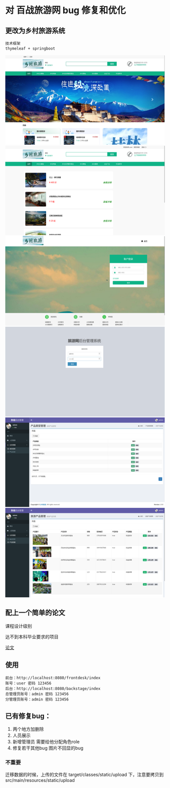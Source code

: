 # 对 百战旅游网 bug 修复和优化


## 更改为乡村旅游系统


```
技术框架
thymeleaf + springboot

```



![](./Picture1.png)
![](./Picture2.png)
![](./Picture3.png)
![](./Picture4.png)
![](./Picture5.png)
![](./Picture6.png)




## 配上一个简单的论文


课程设计级别

达不到本科毕业要求的项目

[论文](./论文.docx)






## 使用
```
前台：http://localhost:8080/frontdesk/index
账号：user 密码 123456
后台：http://localhost:8080/backstage/index
总管理员账号：admin 密码 123456
分管理员账号：admin 密码 123456
```





## 已有修复bug：

1. 两个地方加删除
2. 人员展示
3. 新增管理员 需要给他分配角色role
4. 修复若干其他bug
    图片不回显的bug



### 不重要
迁移数据的时候，上传的文件在 target/classes/static/upload 下，注意要拷贝到 src/main/resources/static/upload












